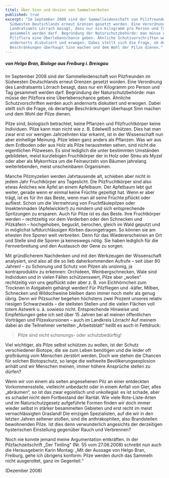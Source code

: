```yaml
---
titel: Über Sinn und Unsinn von Sammelverboten
published: true
excerpt: "Im September 2008 sind der Sammelleidenschaft von Pilzfreunden im
  Südwesten Deutschlands erneut Grenzen gesetzt worden. Eine Verordnung des
  Landratsamts Lörrach besagt, dass nur ein Kilogramm pro Person und Tag
  gesammelt werden darf. Begründung der Naturschutzbehörde: man müsse der
  Pilzflora eine Überlebenschance geben. Ähnliche Schutzvorschriften werden auch
  andernorts diskutiert und erwogen. Dabei stellt sich die Frage, ob derartige
  Beschränkungen überhaupt Sinn machen und dem Wohl der Pilze dienen."
---
```

##### von Helgo Bran, Biologe aus Freiburg i. Breisgau

Im September 2008 sind der Sammelleidenschaft von Pilzfreunden im Südwesten Deutschlands erneut Grenzen gesetzt worden. Eine Verordnung des Landratsamts Lörrach besagt, dass nur ein Kilogramm pro Person und Tag gesammelt werden darf. Begründung der Naturschutzbehörde: man müsse der Pilzflora eine Überlebenschance geben. Ähnliche Schutzvorschriften werden auch andernorts diskutiert und erwogen. Dabei stellt sich die Frage, ob derartige Beschränkungen überhaupt Sinn machen und dem Wohl der Pilze dienen.

Pilze sind, biologisch betrachtet, keine Pflanzen und Pilzfruchtkörper keine Individuen. Pilze kann man nicht wie z. B. Edelweiß schützen. Dies hat man zwar erst vor wenigen Jahrzehnten klar erkannt, ist in der Wissenschaft nun aber einhellige Meinung. Pilze leben ganz anders als Pflanzen. Was wir aus dem Erdboden oder aus Holz als Pilze heraustreten sehen, sind nicht die eigentlichen Pilzwesen. Es sind lediglich die unter bestimmten Umständen gebildeten, meist kurzlebigen Fruchtkörper der in Holz oder Streu als Myzel oder aber als Mykorrhiza um die Feinwurzeln von Bäumen jahrelang weiterlebenden, meist unscheinbaren Organismen.

Manche Pilzmyzelien werden Jahrtausende alt, schieben aber nicht in jedem Jahr Fruchtkörper ans Tageslicht. Die Pilzfruchtkörper sind also etwas Änliches wie Äpfel an einem Apfelbaum. Der Apfelbaum lebt gut weiter, gerade wenn er einmal keine Früchte gezeitigt hat. Wenn er aber trägt, ist es für ihn das Beste, wenn man all seine Früchte pflückt oder aufliest. Schon um die Vermehrung von Fruchtfäulepilzen oder Insektenmaden (Apfelwickler!) zu mindern und sich entsprechende Spritzungen zu ersparen. Auch für Pilze ist es das Beste. Ihre Fruchtkörper werden – rechtzeitig vor dem Verderben oder den Schnecken und Pilzkäfern – hochgehoben, beguckt, berochen, gleich im Wald geputzt und in möglichst luftdurchlässigen Körben davongetragen. So können sie am ehesten ihre Sporen weit verbreiten. Denn für das Wiedererscheinen an Ort und Stelle sind die Sporen ja keineswegs nötig. Sie haben lediglich für die Fernverbreitung und den Austausch der Gene zu sorgen.

Mit gründlicherem Nachdenken und mit den Werkzeugen der Wissenschaft analysiert, sind also all die so lieb daherkommenden Aufrufe – seit über 80 Jahren! – zu Schonung und Schutz von Pilzen als unsinnig, ja kontraproduktiv zu erkennen: Orchideen, Weinbergschnecken, Wale sind Individuen und in vielen Fällen schützenswert, Pilze aber „wollen“ rechtzeitig von uns gepflückt oder aber z. B. von Eichhörnchen zum Trocknen in Astgabeln gehängt werden! Für Pilzfliegen und -käfer, Milben, Schnecken und Wildschweine bleiben dann immer noch mehr als genug übrig. Denn wir Pilzsucher begehen höchstens zwei Prozent unseres relativ riesigen Schwarzwalds – die steilsten Stellen und die vielen Flächen voll totem Astwerk u. ä. sowieso nicht. Entsprechende Hinweise und Empfehlungen gebe ich seit über 15 Jahren bei all meinen öffentlichen Vorträgen und Pilzexkursionen – auch im Landkreis Lörrach! Auf meinem dabei an die Teilnehmer verteilten „Arbeitsblatt“ heißt es auch in Fettdruck:

> Pilze sind nicht schonungs- oder schutzbedürftig!

Viel wichtiger, als Pilze selbst schützen zu wollen, ist der Schutz verschiedener Biotope, die sie zum Leben benötigen und die leider oft großräumig vom Menschen zerstört werden. Doch wie stehen die Chancen für solchen Biotopschutz, so lange die weltweite Bevölkerungsexplosion anhält und wir Menschen meinen, immer höhere Ansprüche stellen zu dürfen?

Wenn wir von einem als selten angesehenen Pilz an einer entdeckten Vorkommensstelle, vielleicht unbedacht oder in einem Anfall von Gier, alles „abräumen“, so ist das zwar egoistisch und unkollegial: es ist schade, aber es schadet nicht dem Fortbestand der Rarität. Wie viele Rote-Liste-Arten und im Naturschutzgesetz aufgeführte Formen finden wir doch immer wieder selbst in stärker besammelten Gebieten und erst recht im meist vernachlässigten Grasland! Die einzigen Spezialisten, auf die wir in den letzten Jahren seltener stoßen, sind die anthrakophilen, also Brandstellen bewohnenden Pilze. Ist dies denn verwunderlich angesichts der derzeitigen hysterischen Einstellung gegenüber Rauch und Verbrennen?

Noch nie konnte jemand meine Argumentation entkräften. In der Pilzfachzeitschrift „Der Tintling“ (Nr. 55 vom 27.06.2008) schreibt nun auch die Herausgeberin Karin Montag: „Mit der Aussage von Helgo Bran, Freiburg, gehe ich übrigens konform: Pilze werden durch das Sammeln nicht ausgerottet, ganz im Gegenteil.“

(Dezember 2008)